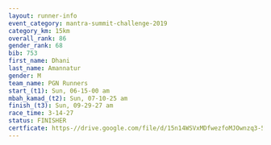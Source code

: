 ```yaml
---
layout: runner-info 
event_category: mantra-summit-challenge-2019 
category_km: 15km 
overall_rank: 86
gender_rank: 68
bib: 753
first_name: Dhani
last_name: Amannatur
gender: M
team_name: PGN Runners
start_(t1): Sun, 06-15-00 am
mbah_kamad_(t2): Sun, 07-10-25 am
finish_(t3): Sun, 09-29-27 am
race_time: 3-14-27
status: FINISHER
certficate: https-//drive.google.com/file/d/15n14WSVxMDfwezfoMJOwnzq3-5lKREfg/view?usp=sharing
---
```

